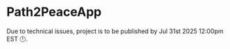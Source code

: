 # Path2PeaceApp
Due to technical issues, project is to be published by Jul 31st 2025 12:00pm EST 🕛.
